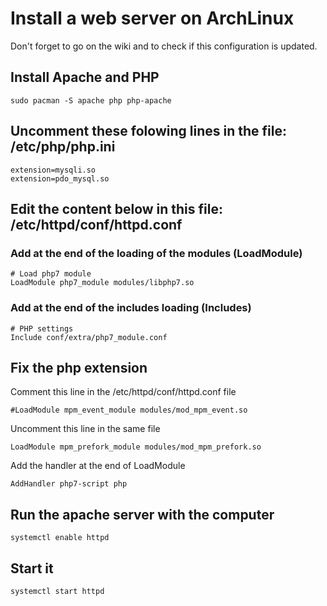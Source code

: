 # Install a web server on ArchLinux
Don't forget to go on the wiki and to check if this configuration is updated.

## Install Apache and PHP

	sudo pacman -S apache php php-apache

## Uncomment these folowing lines in the file: /etc/php/php.ini

	extension=mysqli.so
	extension=pdo_mysql.so

## Edit the content below in this file: /etc/httpd/conf/httpd.conf

### Add at the end of the loading of the modules (LoadModule)

	# Load php7 module
	LoadModule php7_module modules/libphp7.so

### Add at the end of the includes loading (Includes)

    # PHP settings
	Include conf/extra/php7_module.conf

## Fix the php extension
Comment this line in the /etc/httpd/conf/httpd.conf file

    #LoadModule mpm_event_module modules/mod_mpm_event.so

Uncomment this line in the same file

    LoadModule mpm_prefork_module modules/mod_mpm_prefork.so

Add the handler at the end of LoadModule

    AddHandler php7-script php

## Run the apache server with the computer

	systemctl enable httpd

## Start it

	systemctl start httpd
